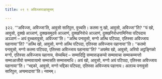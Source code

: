 ```yaml
---
title: ०९ ९ अविज्जापञ्हासुत्तम्

---
```


३२२. ‘‘‘अविज्जा, अविज्जा’ति, आवुसो सारिपुत्त, वुच्चति। कतमा नु खो, आवुसो, अविज्जा’’ति? ‘‘यं खो, आवुसो, दुक्खे अञ्ञाणं, दुक्खसमुदये अञ्ञाणं, दुक्खनिरोधे अञ्ञाणं, दुक्खनिरोधगामिनिया पटिपदाय अञ्ञाणं – अयं वुच्चतावुसो, अविज्जा’’ति। ‘‘अत्थि पनावुसो, मग्गो अत्थि पटिपदा, एतिस्सा अविज्जाय पहानाया’’ति? ‘‘अत्थि खो, आवुसो, मग्गो अत्थि पटिपदा, एतिस्सा अविज्जाय पहानाया’’ति। ‘‘कतमो पनावुसो, मग्गो कतमा पटिपदा, एतिस्सा अविज्जाय पहानाया’’ति? ‘‘अयमेव खो, आवुसो, अरियो अट्ठङ्गिको मग्गो, एतिस्सा अविज्जाय पहानाय, सेय्यथिदं – सम्मादिट्ठि सम्मासङ्कप्पो सम्मावाचा सम्माकम्मन्तो सम्माआजीवो सम्मावायामो सम्मासति सम्मासमाधि। अयं खो, आवुसो, मग्गो अयं पटिपदा, एतिस्सा अविज्जाय पहानाया’’ति। ‘‘भद्दको, आवुसो, मग्गो भद्दिका पटिपदा, एतिस्सा अविज्जाय पहानाय। अलञ्च पनावुसो सारिपुत्त, अप्पमादाया’’ति। नवमम्।  

